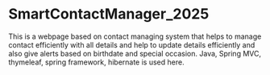# SmartContactManager_2025
This is a webpage based on contact managing system that helps to manage contact efficiently with all details and help to update details efficiently and also give alerts based on birthdate and special occasion. Java, Spring MVC, thymeleaf, spring framework, hibernate is used here.
